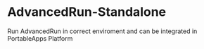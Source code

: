 # AdvancedRun-Standalone
Run AdvancedRun in correct enviroment and can be integrated in PortableApps Platform
